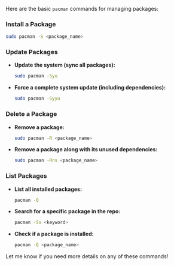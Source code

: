 Here are the basic `pacman` commands for managing packages:

### **Install a Package**

```bash
sudo pacman -S <package_name>
```

### **Update Packages**

- **Update the system (sync all packages):**

  ```bash
  sudo pacman -Syu
  ```

- **Force a complete system update (including dependencies):**
  ```bash
  sudo pacman -Syyu
  ```

### **Delete a Package**

- **Remove a package:**

  ```bash
  sudo pacman -R <package_name>
  ```

- **Remove a package along with its unused dependencies:**
  ```bash
  sudo pacman -Rns <package_name>
  ```

### **List Packages**

- **List all installed packages:**

  ```bash
  pacman -Q
  ```

- **Search for a specific package in the repo:**

  ```bash
  pacman -Ss <keyword>
  ```

- **Check if a package is installed:**
  ```bash
  pacman -Q <package_name>
  ```

Let me know if you need more details on any of these commands!
